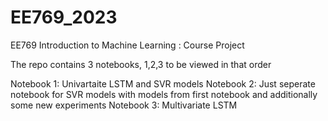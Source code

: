 # EE769_2023
EE769 Introduction to Machine Learning : Course Project

The repo contains 3 notebooks, 1,2,3 to be viewed in that order

Notebook 1: Univartaite LSTM and SVR models
Notebook 2: Just seperate notebook for SVR models with models from first notebook and additionally some new experiments
Notebook 3: Multivariate LSTM

